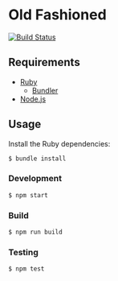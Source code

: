 # Old Fashioned

[![Build Status](https://travis-ci.org/myles/old-fashioned.svg?branch=master)](https://travis-ci.org/myles/old-fashioned)

## Requirements

* [Ruby](https://www.ruby-lang.org/en/)
  * [Bundler](http://bundler.io/)
* [Node.js](https://nodejs.org/en/)

## Usage

Install the Ruby dependencies:

	$ bundle install

### Development

	$ npm start

### Build

    $ npm run build

### Testing

	$ npm test
